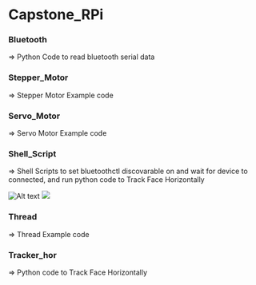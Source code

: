 # Capstone_RPi
### Bluetooth
=> Python Code to read bluetooth serial data


### Stepper_Motor
=> Stepper Motor Example code


### Servo_Motor
=> Servo Motor Example code


### Shell_Script
=> Shell Scripts to set bluetoothctl discovarable on and wait for device to connected, and run python code to Track Face Horizontally

![Alt text](./i#6_C.svg)
<img src="./i#6_C.svg">


### Thread
=> Thread Example code


### Tracker_hor
=> Python code to Track Face Horizontally
